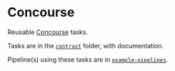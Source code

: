 # Concourse

Reusable [Concourse](https://concourse-ci.org) tasks.

Tasks are in the [`contrast`](contrast) folder, with documentation.

Pipeline(s) using these tasks are in [`example-pipelines`](example-pipelines).